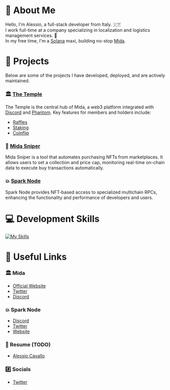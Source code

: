 # 👋 About Me
Hello, I'm Alessio, a full-stack developer from Italy. 🇮🇹  
I work full-time at a company specializing in localization and logistics management services. 🚚  
In my free time, I'm a [Solana](https://solana.com/) maxi, building no-stop [Mida](https://mida-dao.xyz/).

# 🔨 Projects
Below are some of the projects I have developed, deployed, and are actively maintained.

### 🏛️ [The Temple](https://www.temple.mida-dao.xyz/)
The Temple is the central hub of Mida, a web3 platform integrated with [Discord](https://discord.com/) and [Phantom](https://phantom.app/). Key features for members and holders include:
- [Raffles](https://www.temple.mida-dao.xyz/raffles)
- [Staking](https://www.temple.mida-dao.xyz/staking-v2)
- [Coinflip](https://www.temple.mida-dao.xyz/coinflip)

### 🎯 [Mida Sniper](https://sniper-docs.midalabs.xyz/)
Mida Sniper is a tool that automates purchasing NFTs from marketplaces. It allows users to set a collection and price cap, monitoring real-time on-chain data to execute buy transactions automatically.

### 💥 [Spark Node](https://x.com/spark_node)
Spark Node provides NFT-based access to specialized multichain RPCs, enhancing the functionality and performance of developers and users.

# 💻 Development Skills
[![My Skills](https://skillicons.dev/icons?i=nextjs,py,ts,go,cs,dotnet,tailwind,nodejs,fastapi,docker)](https://skillicons.dev)

# 🔗 Useful Links
### 🏛️ Mida
- [Official Website](https://mida-dao.xyz/)
- [Twitter](https://twitter.com/Mida_DAO)
- [Discord](https://discord.com/mida-dao)

### 💥 Spark Node
- [Discord](https://discord.gg/sparknode)
- [Twitter](https://x.com/spark_node)
- [Website](https://sparknode.midalabs.xyz/)

### 📖 Resume (TODO)
- [Alessio Cavallo](https://www.alessiocavallo.me/)

### #️⃣ Socials
- [Twitter](https://twitter.com/jxadd)
